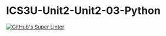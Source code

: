 # ICS3U-Unit2-Unit2-03-Python

[![GitHub's Super Linter](https://github.com/Samuel-Webster-178/ICS3U-Unit3-Unit3-07-Python/workflows/GitHub's%20Super%20Linter/badge.svg)](https://github.com/Samuel-Webster-178/ICS3U-Unit3-Unit3-07-Python/actions)
